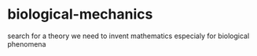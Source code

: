 # biological-mechanics
search for a theory
we need to invent  mathematics especialy for biological phenomena
